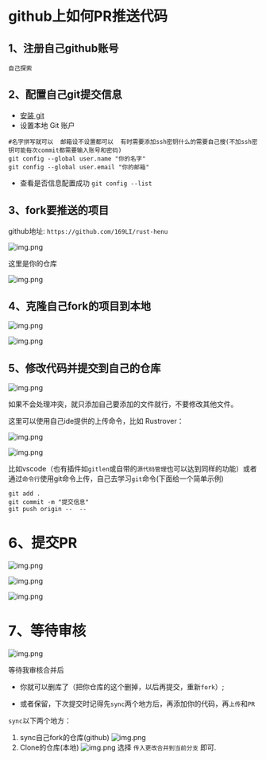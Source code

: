 # github上如何PR推送代码
## 1、注册自己github账号
    自己探索
## 2、配置自己git提交信息

- [安装 git](https://blog.csdn.net/mukes/article/details/115693833)
- 设置本地 Git 账户
```git
#名字拼写就可以  邮箱设不设置都可以  有时需要添加ssh密钥什么的需要自己搜(不加ssh密钥可能每次commit都需要输入账号和密码)
git config --global user.name "你的名字" 
git config --global user.email "你的邮箱"
```
- 查看是否信息配置成功
  `git config --list`
## 3、fork要推送的项目
github地址: `https://github.com/169LI/rust-henu`

![img.png](../imageall/image/fork.png)

这里是你的仓库

![img.png](../imageall/image/fork到自己的仓库下.png)

## 4、克隆自己fork的项目到本地

![img.png](../imageall/image/Clone_http.png)

![img.png](../imageall/image/clone演示.png)

## 5、修改代码并提交到自己的仓库

![img.png](../imageall/image/修改代码.png)

如果不会处理冲突，就只添加自己要添加的文件就行，不要修改其他文件。 

这里可以使用自己ide提供的上传命令，比如 Rustrover：

![img.png](../imageall/image/Rustrover演示.png)

![img.png](../imageall/image/推送成功.png)

比如vscode（也有插件如`gitlen`或自带的`源代码管理`也可以达到同样的功能）或者 通过`命令行`使用git命令上传，自己去学习`git`命令(下面给一个简单示例)
```git
git add .
git commit -m "提交信息"
git push origin --  --
```
# 6、提交PR
![img.png](../imageall/image/PR演示.png)

![img.png](../imageall/image/PR2.png)

![img.png](../imageall/image/PR3.png)

# 7、等待审核

![img.png](../imageall/image/PR4.png)

等待我审核合并后 

- 你就可以删库了（把你仓库的这个删掉，以后再提交，重新`fork`）;

- 或者保留，下次提交时记得先`sync`两个地方后，再添加你的代码，再`上传`和`PR`

`sync`以下两个地方：

1. sync自己fork的仓库(github)
![img.png](../imageall/image/sync.png)
2. Clone的仓库(本地)
![img.png](../imageall/image/Sync2.png)
选择 `传入更改合并到当前分支` 即可.









